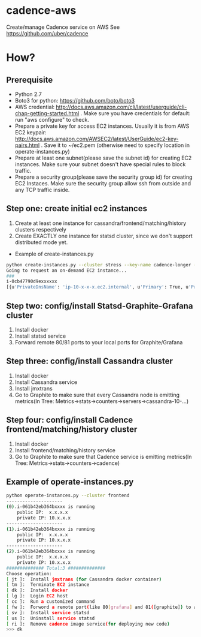 # cadence-aws
Create/manage Cadence service on AWS
See https://github.com/uber/cadence


# How?

## Prerequisite
* Python 2.7
* Boto3 for python: https://github.com/boto/boto3
* AWS credential: http://docs.aws.amazon.com/cli/latest/userguide/cli-chap-getting-started.html  . Make sure you have credentials for default: run "aws configure" to check.
* Prepare a private key for access EC2 instances. Usually it is from AWS EC2 keypair: http://docs.aws.amazon.com/AWSEC2/latest/UserGuide/ec2-key-pairs.html . Save it to ~/ec2.pem (otherwise need to specify location in operate-instances.py)
* Prepare at least one subnet(please save the subnet id) for creating EC2 instances. Make sure your subnet doesn't have special rules to block traffic.
* Prepare a security group(please save the security group id) for creating EC2 Instaces. Make sure the security group allow ssh from outside and any TCP traffic inside.


## Step one: create initial ec2 instances
1. Create at least one instance for cassandra/frontend/matching/history clusters respectively
2. Create EXACTLY one instance for statsd cluster, since we don't support distributed mode yet.

* Example of create-instances.py
```bash
python create-instances.py --cluster stress --key-name cadence-longer --subnet-id subnet-ddaa8xxx --security-group-id sg-f0574xxx
Going to request an on-demand EC2 instance...
###
i-0cb47790d9exxxxxx
[{u'PrivateDnsName': 'ip-10-x-x-x.ec2.internal', u'Primary': True, u'PrivateIpAddress': '10.x.x.x'}]

```

## Step two: config/install Statsd-Graphite-Grafana cluster
1. Install docker
2. Install statsd service
3. Forward remote 80/81 ports to your local ports for Graphite/Grafana

## Step three: config/install Cassandra cluster
1. Install docker
2. Install Cassandra service
3. Install jmxtrans
4. Go to Graphite to make sure that every Cassandra node is emitting metrics(In Tree: Metrics->stats->counters->servers->cassandra-10-...)

## Step four: config/install Cadence frontend/matching/history cluster
1. Install docker
2. Install frontend/matching/history service
3. Go to Graphite to make sure that Cadence service is emitting metrics(In Tree: Metrics->stats->counters->cadence)


## Example of operate-instances.py
```bash
python operate-instances.py --cluster frontend
---------------------
(0).i-061b42eb364bxxxx is running
	public IP:	x.x.x.x
	private IP:	10.x.x.x
---------------------
(1).i-061b42eb364bxxxx is running
	public IP:	x.x.x.x
	private IP:	10.x.x.x
---------------------
(2).i-061b42eb364bxxxx is running
	public IP:	x.x.x.x
	private IP:	10.x.x.x
############## Total:3 ##############
Choose operation:
[ jt ]:  Install jmxtrans (for Cassandra docker container)
[ tm ]:  Terminate EC2 instance
[ dk ]:  Install docker
[ lg ]:  Login EC2 host
[ cc ]:  Run a customized command
[ fw ]:  Forword a remote port(like 80[grafana] and 81([graphite]) to a local
[ sv ]:  Install service statsd
[ us ]:  Uninstall service statsd
[ ri ]:  Remove cadence image service(for deploying new code)
>>> dk
```
